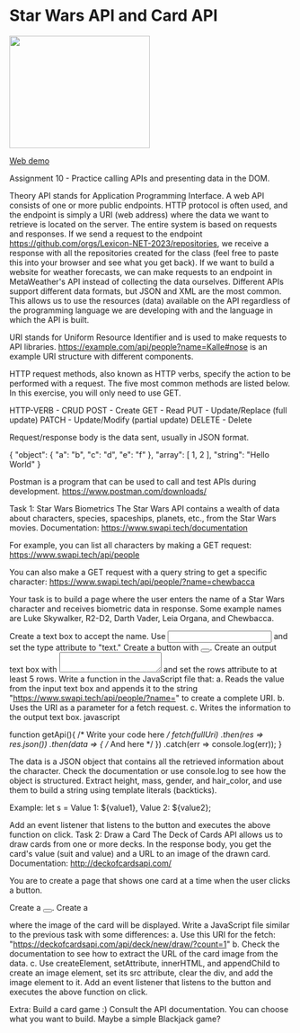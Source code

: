 # Star Wars API and Card API

<img src="https://farahalh.github.io/star-wars-api-and-card-api/demo.png" width="250" height="200">

[Web demo](https://farahalh.github.io/PickACard/index.html)

Assignment 10 - Practice calling APIs and presenting data in the DOM.

Theory
API stands for Application Programming Interface. A web API consists of one or more public endpoints. HTTP protocol is often used, and the endpoint is simply a URI (web address) where the data we want to retrieve is located on the server. The entire system is based on requests and responses. If we send a request to the endpoint https://github.com/orgs/Lexicon-NET-2023/repositories, we receive a response with all the repositories created for the class (feel free to paste this into your browser and see what you get back). If we want to build a website for weather forecasts, we can make requests to an endpoint in MetaWeather's API instead of collecting the data ourselves. Different APIs support different data formats, but JSON and XML are the most common. This allows us to use the resources (data) available on the API regardless of the programming language we are developing with and the language in which the API is built.

URI stands for Uniform Resource Identifier and is used to make requests to API libraries. https://example.com/api/people?name=Kalle#nose is an example URI structure with different components.

HTTP request methods, also known as HTTP verbs, specify the action to be performed with a request. The five most common methods are listed below. In this exercise, you will only need to use GET.

HTTP-VERB - CRUD
POST - Create
GET - Read
PUT - Update/Replace (full update)
PATCH - Update/Modify (partial update)
DELETE - Delete

Request/response body is the data sent, usually in JSON format.

{
"object": {
"a": "b",
"c": "d",
"e": "f"
},
"array": [
1,
2
],
"string": "Hello World"
}

Postman is a program that can be used to call and test APIs during development. https://www.postman.com/downloads/

Task 1: Star Wars Biometrics
The Star Wars API contains a wealth of data about characters, species, spaceships, planets, etc., from the Star Wars movies. Documentation: https://www.swapi.tech/documentation

For example, you can list all characters by making a GET request: https://www.swapi.tech/api/people

You can also make a GET request with a query string to get a specific character: https://www.swapi.tech/api/people/?name=chewbacca

Your task is to build a page where the user enters the name of a Star Wars character and receives biometric data in response. Some example names are Luke Skywalker, R2-D2, Darth Vader, Leia Organa, and Chewbacca.

Create a text box to accept the name. Use <input></input> and set the type attribute to "text."
Create a button with <button></button>.
Create an output text box with <textarea></textarea> and set the rows attribute to at least 5 rows.
Write a function in the JavaScript file that:
a. Reads the value from the input text box and appends it to the string "https://www.swapi.tech/api/people/?name=" to create a complete URI.
b. Uses the URI as a parameter for a fetch request.
c. Writes the information to the output text box.
javascript

function getApi(){
  /* Write your code here */
  fetch(fullUri)
    .then(res => res.json())
    .then(data => {
      /* And here */
    })
    .catch(err => console.log(err));
}

The data is a JSON object that contains all the retrieved information about the character. Check the documentation or use console.log to see how the object is structured. Extract height, mass, gender, and hair_color, and use them to build a string using template literals (backticks).

Example: let s = Value 1: ${value1}, Value 2: ${value2};

Add an event listener that listens to the button and executes the above function on click.
Task 2: Draw a Card
The Deck of Cards API allows us to draw cards from one or more decks. In the response body, you get the card's value (suit and value) and a URL to an image of the drawn card. Documentation: http://deckofcardsapi.com/

You are to create a page that shows one card at a time when the user clicks a button.

Create a <button></button>.
Create a <div></div> where the image of the card will be displayed.
Write a JavaScript file similar to the previous task with some differences:
a. Use this URI for the fetch: "https://deckofcardsapi.com/api/deck/new/draw/?count=1"
b. Check the documentation to see how to extract the URL of the card image from the data.
c. Use createElement, setAttribute, innerHTML, and appendChild to create an image element, set its src attribute, clear the div, and add the image element to it.
Add an event listener that listens to the button and executes the above function on click.

Extra:
Build a card game :) 
Consult the API documentation. 
You can choose what you want to build. Maybe a simple Blackjack game?
